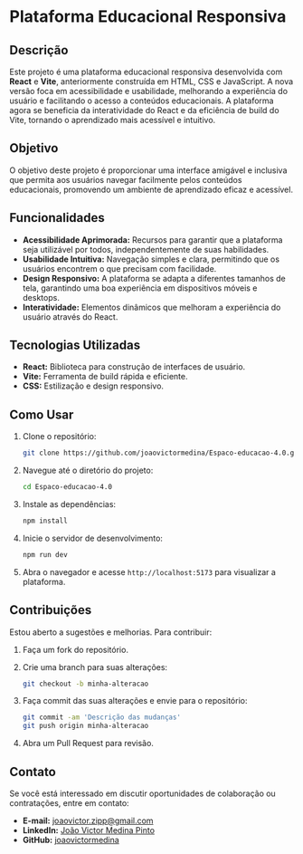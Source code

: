 # Plataforma Educacional Responsiva

## Descrição

Este projeto é uma plataforma educacional responsiva desenvolvida com **React** e **Vite**, anteriormente construída em HTML, CSS e JavaScript. A nova versão foca em acessibilidade e usabilidade, melhorando a experiência do usuário e facilitando o acesso a conteúdos educacionais. A plataforma agora se beneficia da interatividade do React e da eficiência de build do Vite, tornando o aprendizado mais acessível e intuitivo.

## Objetivo

O objetivo deste projeto é proporcionar uma interface amigável e inclusiva que permita aos usuários navegar facilmente pelos conteúdos educacionais, promovendo um ambiente de aprendizado eficaz e acessível.

## Funcionalidades

- **Acessibilidade Aprimorada:** Recursos para garantir que a plataforma seja utilizável por todos, independentemente de suas habilidades.
- **Usabilidade Intuitiva:** Navegação simples e clara, permitindo que os usuários encontrem o que precisam com facilidade.
- **Design Responsivo:** A plataforma se adapta a diferentes tamanhos de tela, garantindo uma boa experiência em dispositivos móveis e desktops.
- **Interatividade:** Elementos dinâmicos que melhoram a experiência do usuário através do React.

## Tecnologias Utilizadas

- **React:** Biblioteca para construção de interfaces de usuário.
- **Vite:** Ferramenta de build rápida e eficiente.
- **CSS:** Estilização e design responsivo.

## Como Usar

1. Clone o repositório:

   ```bash
   git clone https://github.com/joaovictormedina/Espaco-educacao-4.0.git
   ```

2. Navegue até o diretório do projeto:

   ```bash
   cd Espaco-educacao-4.0
   ```

3. Instale as dependências:

   ```bash
   npm install
   ```

4. Inicie o servidor de desenvolvimento:

   ```bash
   npm run dev
   ```

5. Abra o navegador e acesse `http://localhost:5173` para visualizar a plataforma.

## Contribuições

Estou aberto a sugestões e melhorias. Para contribuir:

1. Faça um fork do repositório.

2. Crie uma branch para suas alterações:

   ```bash
   git checkout -b minha-alteracao
   ```

3. Faça commit das suas alterações e envie para o repositório:

   ```bash
   git commit -am 'Descrição das mudanças'
   git push origin minha-alteracao
   ```

4. Abra um Pull Request para revisão.

## Contato

Se você está interessado em discutir oportunidades de colaboração ou contratações, entre em contato:

- **E-mail:** [joaovictor.zipp@gmail.com](mailto:joaovictor.zipp@gmail.com)
- **LinkedIn:** [João Victor Medina Pinto](https://www.linkedin.com/in/joaovictormedina)
- **GitHub:** [joaovictormedina](https://github.com/joaovictormedina)
